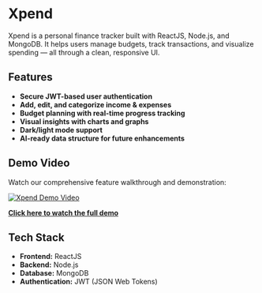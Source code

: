 # Xpend

Xpend is a personal finance tracker built with ReactJS, Node.js, and MongoDB. It helps users manage budgets, track transactions, and visualize spending — all through a clean, responsive UI.

## Features

- **Secure JWT-based user authentication**
- **Add, edit, and categorize income & expenses**
- **Budget planning with real-time progress tracking**
- **Visual insights with charts and graphs**
- **Dark/light mode support**
- **AI-ready data structure for future enhancements**

## Demo Video

Watch our comprehensive feature walkthrough and demonstration:

[![Xpend Demo Video](https://img.youtube.com/vi/eRan6JYjGHw/0.jpg)](https://www.youtube.com/watch?v=eRan6JYjGHw)

[**Click here to watch the full demo**](https://www.youtube.com/watch?v=eRan6JYjGHw)

## Tech Stack

- **Frontend:** ReactJS
- **Backend:** Node.js
- **Database:** MongoDB
- **Authentication:** JWT (JSON Web Tokens)
